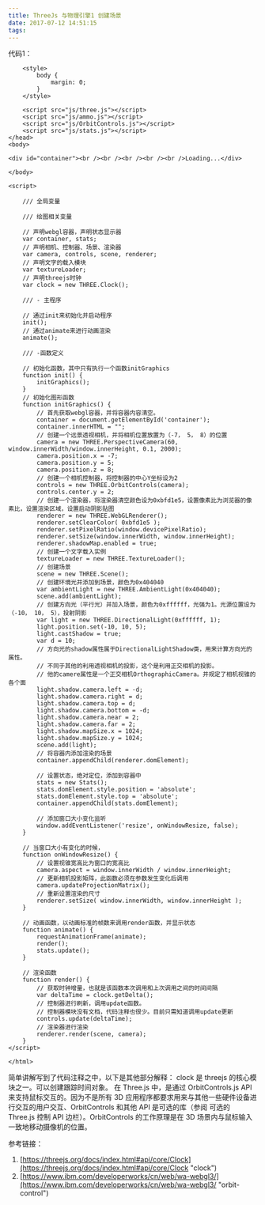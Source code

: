 ```yaml
---
title: ThreeJs 与物理引擎1 创建场景
date: 2017-07-12 14:51:15
tags:
---
```


代码1：
	<!DOCTYPE html>
	<html lang="en">
	<head>
	    <meta charset="UTF-8">
	    <meta name="viewport" content="width=device-width, user-scalable=no, minimum-scale=1.0, maximum-scale=1.0">
	    <title>three.js 基本场景</title>
	
	    <style>
	        body {
	            margin: 0;
	        }
	    </style>
	
	    <script src="js/three.js"></script>
	    <script src="js/ammo.js"></script>
	    <script src="js/OrbitControls.js"></script>
	    <script src="js/stats.js"></script>
	</head>
	<body>
	
	<div id="container"><br /><br /><br /><br /><br />Loading...</div>
	
	</body>
	
	<script>
	
	    /// 全局变量
	
	    /// 绘图相关变量
	
	    // 声明webgl容器，声明状态显示器
	    var container, stats;
	    // 声明相机、控制器、场景、渲染器
	    var camera, controls, scene, renderer;
	    // 声明文字的载入模块
	    var textureLoader;
	    // 声明threejs时钟
	    var clock = new THREE.Clock();
	
	    /// - 主程序
	
	    // 通过init来初始化并启动程序
	    init();
	    // 通过animate来进行动画渲染
	    animate();
	
	    /// -函数定义
	
	    // 初始化函数，其中只有执行一个函数initGraphics
	    function init() {
	        initGraphics();
	    }
	    // 初始化图形函数
	    function initGraphics() {
	        // 首先获取webgl容器，并将容器内容清空。
	        container = document.getElementById('container');
	        container.innerHTML = "";
	        // 创建一个远景透视相机，并将相机位置放置为（-7， 5， 8）的位置
	        camera = new THREE.PerspectiveCamera(60, window.innerWidth/window.innerHeight, 0.1, 2000);
	        camera.position.x = -7;
	        camera.position.y = 5;
	        camera.position.z = 8;
	        // 创建一个相机控制器，将控制器的中心Y坐标设为2
	        controls = new THREE.OrbitControls(camera);
	        controls.center.y = 2;
	        // 创建一个渲染器，将渲染器清空颜色设为0xbfd1e5，设置像素比为浏览器的像素比，设置渲染区域，设置启动阴影贴图
	        renderer = new THREE.WebGLRenderer();
	        renderer.setClearColor( 0xbfd1e5 );
	        renderer.setPixelRatio(window.devicePixelRatio);
	        renderer.setSize(window.innerWidth, window.innerHeight);
	        renderer.shadowMap.enabled = true;
	        // 创建一个文字载入实例
	        textureLoader = new THREE.TextureLoader();
	        // 创建场景
	        scene = new THREE.Scene();
	        // 创建环境光并添加到场景，颜色为0x404040
	        var ambientLight = new THREE.AmbientLight(0x404040);
	        scene.add(ambientLight);
	        // 创建方向光（平行光）并加入场景，颜色为0xffffff，光强为1。光源位置设为（-10， 10， 5），投射阴影
	        var light = new THREE.DirectionalLight(0xffffff, 1);
	        light.position.set(-10, 10, 5);
	        light.castShadow = true;
	        var d = 10;
	        // 方向光的shadow属性属于DirectionalLightShadow类，用来计算方向光的属性。
	        // 不同于其他的利用透视相机的投影，这个是利用正交相机的投影。
	        // 他的camere属性是一个正交相机OrthographicCamera。并规定了相机视锥的各个面
	        light.shadow.camera.left = -d;
	        light.shadow.camera.right = d;
	        light.shadow.camera.top = d;
	        light.shadow.camera.bottom = -d;
	        light.shadow.camera.near = 2;
	        light.shadow.camera.far = 2;
	        light.shadow.mapSize.x = 1024;
	        light.shadow.mapSize.y = 1024;
	        scene.add(light);
	        // 将容器内添加渲染的场景
	        container.appendChild(renderer.domElement);
	
	        // 设置状态，绝对定位，添加到容器中
	        stats = new Stats();
	        stats.domElement.style.position = 'absolute';
	        stats.domElement.style.top = 'absolute';
	        container.appendChild(stats.domElement);
	
	        // 添加窗口大小变化监听
	        window.addEventListener('resize', onWindowResize, false);
	    }
	
	    // 当窗口大小有变化的时候，
	    function onWindowResize() {
	        // 设置视锥宽高比为窗口的宽高比
	        camera.aspect = window.innerWidth / window.innerHeight;
	        // 更新相机投影矩阵，此函数必须在参数发生变化后调用
	        camera.updateProjectionMatrix();
	        // 重新设置渲染的尺寸
	        renderer.setSize( window.innerWidth, window.innerHeight );
	    }
	
	    // 动画函数，以动画标准的帧数来调用render函数，并显示状态
	    function animate() {
	        requestAnimationFrame(animate);
	        render();
	        stats.update();
	    }
	
	    // 渲染函数
	    function render() {
	        // 获取时钟增量，也就是该函数本次调用和上次调用之间的时间间隔
	        var deltaTime = clock.getDelta();
	        // 控制器进行刷新，调用update函数。
	        // 控制器模块没有文档，代码注释也很少。目前只需知道调用update更新
	        controls.update(deltaTime);
	        // 渲染器进行渲染
	        renderer.render(scene, camera);
	    }
	</script>
	
	</html>

简单讲解写到了代码注释之中，以下是其他部分解释：
clock 是 threejs 的核心模块之一。可以创建跟踪时间对象。
在 Three.js 中，是通过 OrbitControls.js API 来支持鼠标交互的。因为不是所有 3D 应用程序都要求用来与其他一些硬件设备进行交互的用户交互、OrbitControls 和其他 API 是可选的库（参阅 可选的 Three.js 控制 API 边栏）。OrbitControls 的工作原理是在 3D 场景内与鼠标输入一致地移动摄像机的位置。





参考链接：
1. [https://threejs.org/docs/index.html#api/core/Clock](https://threejs.org/docs/index.html#api/core/Clock "clock")
2. [https://www.ibm.com/developerworks/cn/web/wa-webgl3/](https://www.ibm.com/developerworks/cn/web/wa-webgl3/ "orbit-control")